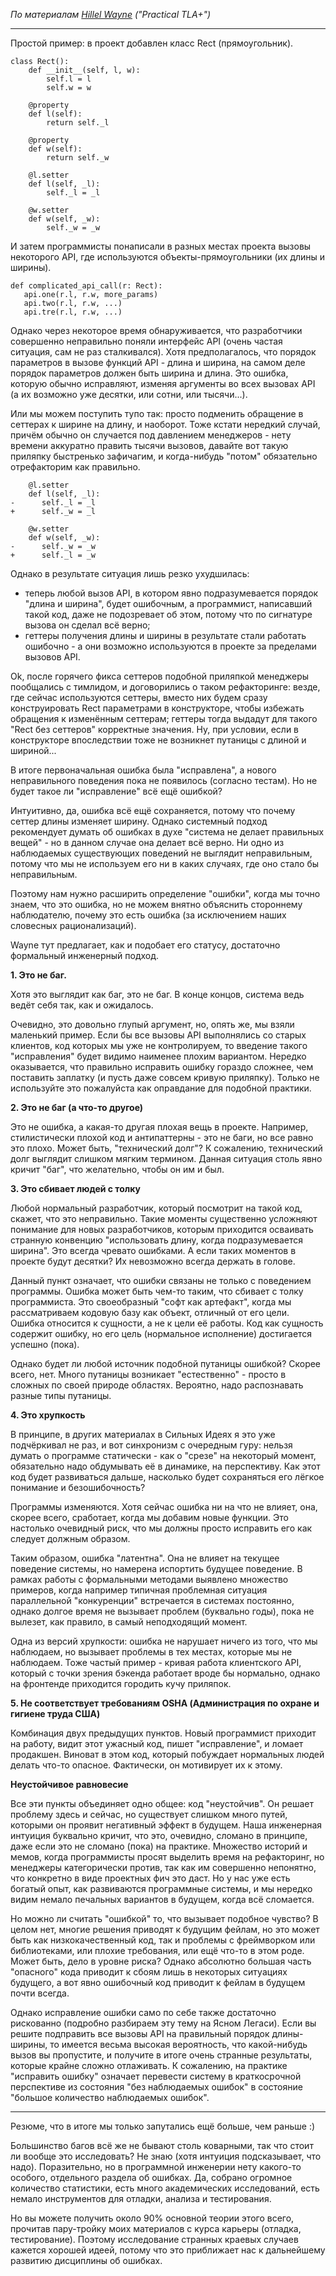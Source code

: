 *По материалам [Hillel Wayne](https://www.hillelwayne.com/) ("Practical TLA+")*

---

Простой пример: в проект добавлен класс Rect (прямоугольник).

```
class Rect():
    def __init__(self, l, w):
        self.l = l
        self.w = w

    @property
    def l(self):
        return self._l

    @property
    def w(self):
        return self._w

    @l.setter
    def l(self, _l):
        self._l = _l

    @w.setter
    def w(self, _w):
        self._w = _w
```

И затем программисты понаписали в разных местах проекта вызовы некоторого API, где используются объекты-прямоугольники (их длины и ширины).

```
def complicated_api_call(r: Rect):
   api.one(r.l, r.w, more_params)
   api.two(r.l, r.w, ...)
   api.tre(r.l, r.w, ...)
```

Однако через некоторое время обнаруживается, что разработчики совершенно неправильно поняли интерфейс API (очень частая ситуация, сам не раз сталкивался). Хотя предполагалось, что порядок параметров в вызове функций API - длина и ширина, на самом деле порядок параметров должен быть ширина и длина. Это ошибка, которую обычно исправляют, изменяя аргументы во всех вызовах API (а их возможно уже десятки, или сотни, или тысячи...).

Или мы можем поступить тупо так: просто подменить обращение в сеттерах к ширине на длину, и наоборот. Тоже кстати нередкий случай, причём обычно он случается под давлением менеджеров - нету времени аккуратно править тысячи вызовов, давайте вот такую приляпку быстренько зафичагим, и когда-нибудь "потом" обязательно отрефакторим как правильно.

```
    @l.setter
    def l(self, _l):
-      self._l = _l
+      self._w = _l

    @w.setter
    def w(self, _w):
-      self._w = _w
+      self._l = _w
```

Однако в результате ситуация лишь резко ухудшилась:
- теперь любой вызов API, в котором явно подразумевается порядок "длина и ширина", будет ошибочным, а программист, написавший такой код, даже не подозревает об этом, потому что по сигнатуре вызова он сделал всё верно;
- геттеры получения длины и ширины в результате стали работать ошибочно - а они возможно используются в проекте за пределами вызовов API.

Ok, после горячего фикса сеттеров подобной приляпкой менеджеры пообщались с тимлидом, и договорились о таком рефакторинге: везде, где сейчас используются сеттеры, вместо них будем сразу конструировать Rect параметрами в конструкторе, чтобы избежать обращения к изменённым сеттерам; геттеры тогда выдадут для такого "Rect без сеттеров" корректные значения. Ну, при условии, если в конструкторе впоследствии тоже не возникнет путаницы с длиной и шириной...

В итоге первоначальная ошибка была "исправлена", а нового неправильного поведения пока не появилось (согласно тестам). Но не будет такое ли "исправление" всё ещё ошибкой?

Интуитивно, да, ошибка всё ещё сохраняется, потому что почему сеттер длины изменяет ширину. Однако системный подход рекомендует думать об ошибках в духе "система не делает правильных вещей" - но в данном случае она делает всё верно. Ни одно из наблюдаемых существующих поведений не выглядит неправильным, потому что мы не используем его ни в каких случаях, где оно стало бы неправильным.

Поэтому нам нужно расширить определение "ошибки", когда мы точно знаем, что это ошибка, но не можем внятно объяснить стороннему наблюдателю, почему это есть ошибка (за исключением наших словесных рационализаций).

Wayne тут предлагает, как и подобает его статусу, достаточно формальный инженерный подход.

**1. Это не баг.**

Хотя это выглядит как баг, это не баг. В конце концов, система ведь ведёт себя так, как и ожидалось.

Очевидно, это довольно глупый аргумент, но, опять же, мы взяли маленький пример. Если бы все вызовы API выполнялись со старых клиентов, код которых мы уже не контролируем, то введение такого "исправления" будет видимо наименее плохим вариантом. Нередко оказывается, что правильно исправить ошибку гораздо сложнее, чем поставить заплатку (и пусть даже совсем кривую приляпку). Только не используйте это пожалуйста как оправдание для подобной практики.

**2. Это не баг (а что-то другое)**

Это не ошибка, а какая-то другая плохая вещь в проекте. Например, стилистически плохой код и антипаттерны - это не баги, но все равно это плохо. Может быть, "технический долг"? К сожалению, технический долг выглядит слишком мягким термином. Данная ситуация столь явно кричит "баг", что желательно, чтобы он им и был.

**3. Это сбивает людей с толку**

Любой нормальный разработчик, который посмотрит на такой код, скажет, что это неправильно. Такие моменты существенно усложняют понимание для новых разработчиков, которым приходится осваивать странную конвенцию "использовать длину, когда подразумевается ширина". Это всегда чревато ошибками. А если таких моментов в проекте будут десятки? Их невозможно всегда держать в голове.

Данный пункт означает, что ошибки связаны не только с поведением программы. Ошибка может быть чем-то таким, что сбивает с толку программиста. Это своеобразный "софт как артефакт", когда мы рассматриваем кодовую базу как объект, отличный от его цели. Ошибка относится к сущности, а не к цели её работы. Код как сущность содержит ошибку, но его цель (нормальное исполнение) достигается успешно (пока).

Однако будет ли любой источник подобной путаницы ошибкой? Скорее всего, нет. Много путаницы возникает "естественно" - просто в сложных по своей природе областях. Вероятно, надо распознавать разные типы путаницы.

**4. Это хрупкость**

В принципе, в других материалах в Сильных Идеях я это уже подчёркивал не раз, и вот синхронизм с очередным гуру: нельзя думать о программе статически - как о "срезе" на некоторый момент, обязательно надо обдумывать её в динамике, на перспективу. Как этот код будет развиваться дальше, насколько будет сохраняться его лёгкое понимание и безошибочность?

Программы изменяются. Хотя сейчас ошибка ни на что не влияет, она, скорее всего, сработает, когда мы добавим новые функции. Это настолько очевидный риск, что мы должны просто исправить его как следует должным образом.

Таким образом, ошибка "латентна". Она не влияет на текущее поведение системы, но намерена испортить будущее поведение. В рамках работы с формальными методами выявлено множество примеров, когда например типичная проблемная ситуация параллельной "конкуренции" встречается в системах постоянно, однако долгое время не вызывает проблем (буквально годы), пока не вылезет, как правило, в самый неподходящий момент.

Одна из версий хрупкости: ошибка не нарушает ничего из того, что мы наблюдаем, но вызывает проблемы в тех местах, которые мы не наблюдаем. Тоже частый пример - кривая работа клиентского API, который с точки зрения бэкенда работает вроде бы нормально, однако на фронтенде приходится городить кучу приляпок.

**5. Не соответствует требованиям OSHA (Администрация по охране и гигиене труда США)**

Комбинация двух предыдущих пунктов. Новый программист приходит на работу, видит этот ужасный код, пишет "исправление", и ломает продакшен. Виноват в этом код, который побуждает нормальных людей делать что-то опасное. Фактически, он мотивирует их к этому.

**Неустойчивое равновесие**

Все эти пункты объединяет одно общее: код "неустойчив". Он решает проблему здесь и сейчас, но существует слишком много путей, которыми он проявит негативный эффект в будущем. Наша инженерная интуиция буквально кричит, что это, очевидно, сломано в принципе, даже если это не сломано (пока) на практике. Множество историй и мемов, когда программисты просят выделить время на рефакторинг, но менеджеры категорически против, так как им совершенно непонятно, что конкретно в виде проектных фич это даст. Но у нас уже есть богатый опыт, как развиваются программные системы, и мы нередко видим немало печальных вариантов в будущем, когда всё сломается.

Но можно ли считать "ошибкой" то, что вызывает подобное чувство? В целом нет, многие решения приводят к будущим фейлам, но это может быть как низкокачественный код, так и проблемы с фреймворком или библиотеками, или плохие требования, или ещё что-то в этом роде. Может быть, дело в уровне риска? Однако абсолютно большая часть "опасного" кода приводит к сбоям лишь в некоторых ситуациях будущего, а вот явно ошибочный код приводит к фейлам в будущем почти всегда.

Однако исправление ошибки само по себе также достаточно рискованно (подробно разбираем эту тему на Ясном Легаси). Если вы решите подправить все вызовы API на правильный порядок длины-ширины, то имеется весьма высокая вероятность, что какой-нибудь вызов вы пропустите, и получите в итоге очень странные результаты, которые крайне сложно отлаживать. К сожалению, на практике "исправить ошибку" означает перевести систему в краткосрочной перспективе из состояния "без наблюдаемых ошибок" в состояние "большое количество наблюдаемых ошибок".

---

Резюме, что в итоге мы только запутались ещё больше, чем раньше :)

Большинство багов всё же не бывают столь коварными, так что стоит ли вообще это исследовать? Не знаю (хотя интуиция подсказывает, что надо). Поразительно, но в программной инженерии нету какого-то особого, отдельного раздела об ошибках. Да, собрано огромное количество статистики, есть много академических исследований, есть немало инструментов для отладки, анализа и тестирования.

Но вы можете получить около 90% основной теории этого всего, прочитав пару-тройку моих материалов с курса карьеры (отладка, тестирование). Поэтому исследование странных краевых случаев кажется хорошей идеей, потому что это приближает нас к дальнейшему развитию дисциплины об ошибках.
